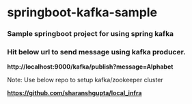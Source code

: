 # springboot-kafka-sample
### Sample springboot project for using spring kafka

### Hit below url to send message using kafka producer.

**http://localhost:9000/kafka/publish?message=Alphabet**

Note: Use below repo to setup kafka/zookeeper cluster

**https://github.com/sharanshgupta/local_infra**